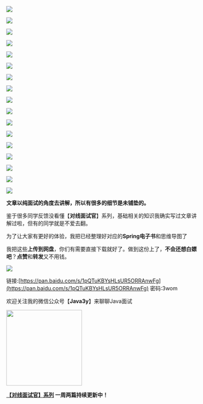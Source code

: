 ![](https://tva1.sinaimg.cn/large/008eGmZEly1gn78bm77rkj30ku112gqj.jpg)

![](https://tva1.sinaimg.cn/large/008eGmZEly1gn77xzrykcj30ku112dke.jpg)

![](https://tva1.sinaimg.cn/large/008eGmZEly1gn77xsdo3wj30ku112ag9.jpg)

![](https://tva1.sinaimg.cn/large/008eGmZEly1gn77y4x5xqj30ku112447.jpg)

![](https://tva1.sinaimg.cn/large/008eGmZEly1gn77xvnet4j30ku112gsj.jpg)

![](https://tva1.sinaimg.cn/large/008eGmZEly1gn77xxvg72j30ku1127bj.jpg)

![](https://tva1.sinaimg.cn/large/008eGmZEly1gn77xwio6fj30ku112dlp.jpg)

![](https://tva1.sinaimg.cn/large/008eGmZEly1gn77y6incbj30ku112teo.jpg)

![](https://tva1.sinaimg.cn/large/008eGmZEly1gn77y172jxj30ku112dlo.jpg)

![](https://tva1.sinaimg.cn/large/008eGmZEly1gn77y345i9j30ku112gsv.jpg)

![](https://tva1.sinaimg.cn/large/008eGmZEly1gn77y24fhlj30ku112n3v.jpg)

![](https://tva1.sinaimg.cn/large/008eGmZEly1gn77y40jetj30ku112tdq.jpg)

![](https://tva1.sinaimg.cn/large/008eGmZEly1gn77xrz99rj30ku112jx1.jpg)

![](https://tva1.sinaimg.cn/large/008eGmZEly1gn77xt97gsj30ku112wkq.jpg)

![](https://tva1.sinaimg.cn/large/008eGmZEly1gn786uwg3ej30ku112n39.jpg)

![](https://tva1.sinaimg.cn/large/008eGmZEly1gn77y7dkuaj30ku112wk7.jpg)

![](https://tva1.sinaimg.cn/large/008eGmZEly1gn77xu5pnaj30ku112442.jpg)

**文章以纯面试的角度去讲解，所以有很多的细节是未铺垫的。**

鉴于很多同学反馈没看懂【**对线面试官**】系列，基础相关的知识我确实写过文章讲解过啦，但有的同学就是不爱去翻。

为了让大家有更好的体验，我把已经整理好对应的**Spring电子书**和思维导图了

我把这些**上传到网盘**，你们有需要直接下载就好了。做到这份上了，**不会还想白嫖吧**？**点赞**和**转发**又不用钱。

![](https://tva1.sinaimg.cn/large/008eGmZEly1gmisu5stxtj315w0du0to.jpg)



链接:[https://pan.baidu.com/s/1pQTuKBYsHLsUR5ORRAnwFg](https://pan.baidu.com/s/1pQTuKBYsHLsUR5ORRAnwFg)  密码:3wom



欢迎关注我的微信公众号【**Java3y**】来聊聊Java面试

<img src='https://tva1.sinaimg.cn/large/006tNbRwly1gb0nzpn8z7g30go0gokbp.gif' width=200px height=200px />

**[【对线面试官】系列](https://mp.weixin.qq.com/mp/appmsgalbum?__biz=MzU4NzA3MTc5Mg==&action=getalbum&album_id=1657204970858872832#wechat_redirect) 一周两篇持续更新中！**



